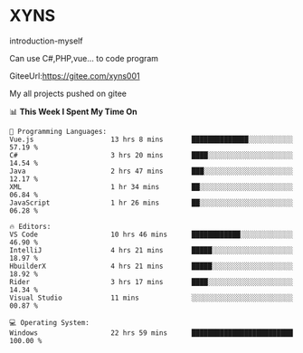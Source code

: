 # XYNS
introduction-myself

Can use C#,PHP,vue... to code program

GiteeUrl:https://gitee.com/xyns001

My all projects pushed on gitee

<!--START_SECTION:waka-->
📊 **This Week I Spent My Time On** 

```text
💬 Programming Languages: 
Vue.js                   13 hrs 8 mins       ██████████████░░░░░░░░░░░   57.19 % 
C#                       3 hrs 20 mins       ████░░░░░░░░░░░░░░░░░░░░░   14.54 % 
Java                     2 hrs 47 mins       ███░░░░░░░░░░░░░░░░░░░░░░   12.17 % 
XML                      1 hr 34 mins        ██░░░░░░░░░░░░░░░░░░░░░░░   06.84 % 
JavaScript               1 hr 26 mins        ██░░░░░░░░░░░░░░░░░░░░░░░   06.28 % 

🔥 Editors: 
VS Code                  10 hrs 46 mins      ████████████░░░░░░░░░░░░░   46.90 % 
IntelliJ                 4 hrs 21 mins       █████░░░░░░░░░░░░░░░░░░░░   18.97 % 
HbuilderX                4 hrs 21 mins       █████░░░░░░░░░░░░░░░░░░░░   18.92 % 
Rider                    3 hrs 17 mins       ████░░░░░░░░░░░░░░░░░░░░░   14.34 % 
Visual Studio            11 mins             ░░░░░░░░░░░░░░░░░░░░░░░░░   00.87 % 

💻 Operating System: 
Windows                  22 hrs 59 mins      █████████████████████████   100.00 % 
```


<!--END_SECTION:waka-->
